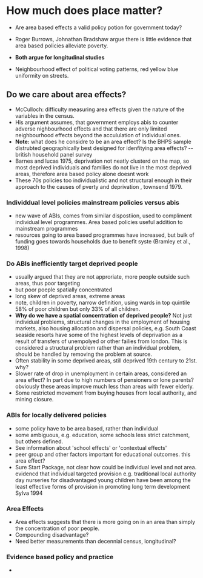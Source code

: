 # How much does place matter?

- Are area based effects a valid policy potion for government today?
- Roger Burrows, Johnathan Bradshaw argue there is little evidence that area based policies alleviate poverty.
- **Both argue for longitudinal studies**

- Neighbourhood effect of political voting patterns, red yellow blue uniformity on streets.



## Do we care about area effects?

- McCulloch: difficulty measuring area effects given the nature of the variables in the census.
- His argument assumes, that government employs abis to counter adverse nighbourhood effects and that there are only limited neighbourhood effects beyond the accululation of individual ones.
- **Note:** what does he considre to be an area effect? Is the BHPS sample distrubted geographically best designed for idenfitying area effects? -- british household panel survey
- Barnes and lucas 1975, deprivation not neatly clusterd on the map, so most deprived individuals and families do not live  in the most deprived areas, therefore area based policy alone doesnt work
- These 70s policies too individualistic and not structural enough in their approach to the causes of pverty and deprivation , townsend 1979. 

### Individdual level policies mainstream policies versus abis

- new wave of ABIs, comes from similar dispostiion, used to compliment individual level programmes. Area based policies useful addition to mainstream programmes
- resources going to area based programmes have increased, but bulk of funding goes towards households due to benefit syste (Bramley et al., 1998)

### Do ABIs inefficiently target deprived people

- usually argued that they are not approriate, more people outside such areas, thus poor targeting
- but poor poeple spatially concentrated
- long skew of deprived areas, extreme areas
- note, children in poverty, narrow definition, using wards in top quintile 58% of poor children but only 33% of all children.
- **Why do we have a spatial concentration of deprived people?** Not just individual problems, structural changes in the employment of housing markets, also housing allocation and dispersal policies, e.g. South Coast seaside resorts have some of the highest levels of deprivation as a result of transfers of unempolyed or other failies from london. This is considered a structural problem rather than an individual problem, should be handled by removing the problem at source. 
- Often stability in some deprived areas, still deprived 19th century to 21st. why?
- Slower rate of drop in unemployment in certain areas, considered an area effect? In part due to high numbers of pensioners or lone parents? obviously these areas improve much less than areas with fewer elderly.
- Some restricted movement from buying houses from local authority, and mining closure.

### ABIs for locally delivered policies

- some policy have to be area based, rather than individual
- some ambiguous, e.g. education, some schools less strict catchment, but others defined.
- See information about 'school effects' or 'contextual effects'
- peer group and other factors important for educational outcomes. this area effect?
- Sure Start Package, not clear how  could be individual level and not area. evidencd that individual targeted provision e.g. traditional local authority day nurseries for disadvantaged young children have been among the least effective forms of provision in promoting long term development Sylva 1994

### Area Effects

- Area effects suggests that there is more going on in an area than simply the concentration of poor people.
- Compounding disadvantage?
- Need better measurements than decennial census, longitudinal?

### Evidence based policy and practice

- 